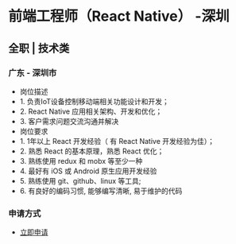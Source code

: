 
# 前端工程师（React Native） -深圳
## 全职  |  技术类
### 广东 - 深圳市

- 岗位描述
- 1.&nbsp;负责IoT设备控制移动端相关功能设计和开发；
- 2.&nbsp;React&nbsp;Native&nbsp;应用相关架构、开发和优化；
- 3.&nbsp;客户需求问题交流沟通并解决
- 岗位要求
- 1.&nbsp;1年以上&nbsp;React&nbsp;开发经验（&nbsp;有&nbsp;React&nbsp;Native&nbsp;开发经验为佳）；
- 2.&nbsp;熟悉&nbsp;React&nbsp;的基本原理，熟悉&nbsp;React&nbsp;优化；
- 3.&nbsp;熟练使用&nbsp;redux&nbsp;和&nbsp;mobx&nbsp;等至少一种
- 4.&nbsp;最好有&nbsp;iOS&nbsp;或&nbsp;Android&nbsp;原生应用开发经验
- 5.&nbsp;熟练使用&nbsp;git、github、linux&nbsp;等工具;
- 6.&nbsp;有良好的编码习惯,&nbsp;能够编写清晰,&nbsp;易于维护的代码
### 申请方式
- <a href="mailto:hr@tuya.com?subject=求职简历-前端工程师（React Native） -深圳-来自GitHub">立即申请</a>